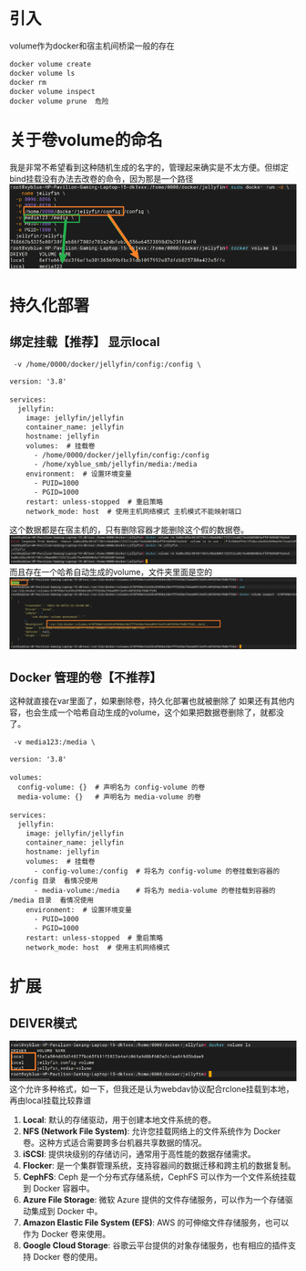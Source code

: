 # 引入
volume作为docker和宿主机间桥梁一般的存在
```
docker volume create
docker volume ls
docker rm
docker volume inspect
docker volume prune  危险
```
# 关于卷volume的命名
我是非常不希望看到这种随机生成的名字的，管理起来确实是不太方便。但绑定bind挂载没有办法去改卷的命令，因为那是一个路径
![image-202410305842146.png|475](00_sync/00linux/Docker的volume/Docker的volume/image-202410305842146.png)
# 持久化部署
## 绑定挂载【推荐】 显示local
```
 -v /home/0000/docker/jellyfin/config:/config \
```

```
version: '3.8'

services:
  jellyfin:
    image: jellyfin/jellyfin
    container_name: jellyfin
    hostname: jellyfin
    volumes:  # 挂载卷
      - /home/0000/docker/jellyfin/config:/config
      - /home/xyblue_smb/jellyfin/media:/media
    environment:  # 设置环境变量
      - PUID=1000
      - PGID=1000
    restart: unless-stopped  # 重启策略
    network_mode: host  # 使用主机网络模式 主机模式不能映射端口
```
这个数据都是在宿主机的，只有删除容器才能删除这个假的数据卷。
![image-20241030575723.png](00_sync/00linux/Docker的volume/Docker的volume/image-20241030575723.png)
而且存在一个哈希自动生成的volume，文件夹里面是空的
![image-2024103032067.png|475](00_sync/00linux/Docker的volume/Docker的volume/image-2024103032067.png)
## Docker 管理的卷【不推荐】
这种就直接在var里面了，如果删除卷，持久化部署也就被删除了  如果还有其他内容，也会生成一个哈希自动生成的volume，这个如果把数据卷删除了，就都没了。
```
 -v media123:/media \
```

```
version: '3.8'

volumes:
  config-volume: {}  # 声明名为 config-volume 的卷
  media-volume: {}   # 声明名为 media-volume 的卷

services:
  jellyfin:
    image: jellyfin/jellyfin
    container_name: jellyfin
    hostname: jellyfin
    volumes:  # 挂载卷
      - config-volume:/config  # 将名为 config-volume 的卷挂载到容器的 /config 目录  看情况使用
      - media-volume:/media    # 将名为 media-volume 的卷挂载到容器的 /media 目录  看情况使用
    environment:  # 设置环境变量
      - PUID=1000
      - PGID=1000
    restart: unless-stopped  # 重启策略
    network_mode: host  # 使用主机网络模式
```
# 扩展
## DEIVER模式
![image-20241031626903.png](00_sync/00linux/Docker的volume/Docker的volume/image-20241031626903.png)
这个允许多种格式，如一下，但我还是认为webdav协议配合rclone挂载到本地，再由local挂载比较靠谱
1. **Local**: 默认的存储驱动，用于创建本地文件系统的卷。
2. **NFS (Network File System)**: 允许您挂载网络上的文件系统作为 Docker 卷。这种方式适合需要跨多台机器共享数据的情况。
3. **iSCSI**: 提供块级别的存储访问，通常用于高性能的数据存储需求。
4. **Flocker**: 是一个集群管理系统，支持容器间的数据迁移和跨主机的数据复制。
5. **CephFS**: Ceph 是一个分布式存储系统，CephFS 可以作为一个文件系统挂载到 Docker 容器中。
6. **Azure File Storage**: 微软 Azure 提供的文件存储服务，可以作为一个存储驱动集成到 Docker 中。
7. **Amazon Elastic File System (EFS)**: AWS 的可伸缩文件存储服务，也可以作为 Docker 卷来使用。
8. **Google Cloud Storage**: 谷歌云平台提供的对象存储服务，也有相应的插件支持 Docker 卷的使用。